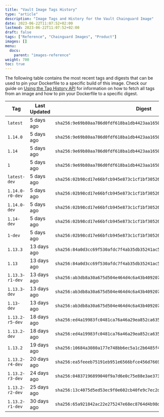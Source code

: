 ```yaml
---
title: "Vault Image Tags History"
type: "article"
description: "Image Tags and History for the Vault Chainguard Image"
date: 2023-06-22T11:07:52+02:00
lastmod: 2023-06-22T11:07:52+02:00
draft: false
tags: ["Reference", "Chainguard Images", "Product"]
images: []
menu:
  docs:
    parent: "images-reference"
weight: 700
toc: true
---
```


The following table contains the most recent tags and digests that can be used to pin your Dockerfile to a specific build of this image. Check our guide on [Using the Tag History API](/chainguard/chainguard-images/using-the-tag-history-api/) for information on how to fetch all tags from an image and how to pin your Dockerfile to a specific digest.

| Tag             | Last Updated | Digest                                                                    |
|-----------------|--------------|---------------------------------------------------------------------------|
| `latest`        | 5 days ago   | `sha256:9e69b80aa786d0fdf618ba1db4423aa1650e135a0e2f7455d075ba2815797189` |
| `1.14.0`        | 5 days ago   | `sha256:9e69b80aa786d0fdf618ba1db4423aa1650e135a0e2f7455d075ba2815797189` |
| `1.14`          | 5 days ago   | `sha256:9e69b80aa786d0fdf618ba1db4423aa1650e135a0e2f7455d075ba2815797189` |
| `1`             | 5 days ago   | `sha256:9e69b80aa786d0fdf618ba1db4423aa1650e135a0e2f7455d075ba2815797189` |
| `latest-dev`    | 5 days ago   | `sha256:02b98cd17e66bfcb945e873c1cf1bf305269e29392363065969dfbbeca297e92` |
| `1.14.0-r0-dev` | 5 days ago   | `sha256:02b98cd17e66bfcb945e873c1cf1bf305269e29392363065969dfbbeca297e92` |
| `1.14.0-dev`    | 5 days ago   | `sha256:02b98cd17e66bfcb945e873c1cf1bf305269e29392363065969dfbbeca297e92` |
| `1.14-dev`      | 5 days ago   | `sha256:02b98cd17e66bfcb945e873c1cf1bf305269e29392363065969dfbbeca297e92` |
| `1-dev`         | 5 days ago   | `sha256:02b98cd17e66bfcb945e873c1cf1bf305269e29392363065969dfbbeca297e92` |
| `1.13.3`        | 13 days ago  | `sha256:84a0d3cc69f530afdc7f4ab35db35241ac5225d82f72c2a956521b75d51a3f88` |
| `1.13`          | 13 days ago  | `sha256:84a0d3cc69f530afdc7f4ab35db35241ac5225d82f72c2a956521b75d51a3f88` |
| `1.13.3-r1-dev` | 13 days ago  | `sha256:ab3db8a30a675d504e464d4c6a43b4092076eccb67ad2b44f722351f61a91d8e` |
| `1.13.3-dev`    | 13 days ago  | `sha256:ab3db8a30a675d504e464d4c6a43b4092076eccb67ad2b44f722351f61a91d8e` |
| `1.13-dev`      | 13 days ago  | `sha256:ab3db8a30a675d504e464d4c6a43b4092076eccb67ad2b44f722351f61a91d8e` |
| `1.13.2-r5-dev` | 18 days ago  | `sha256:ed4a19983fc0481ca76a46a29ea852ca635e06a96649f164eb4e4b82feb38e94` |
| `1.13.2-dev`    | 18 days ago  | `sha256:ed4a19983fc0481ca76a46a29ea852ca635e06a96649f164eb4e4b82feb38e94` |
| `1.13.2`        | 19 days ago  | `sha256:10684a3080a177e748bb6ec5a1c2b6485f474105684c0c6a28afdd1337ce047d` |
| `1.13.2-r4-dev` | 20 days ago  | `sha256:ea5feeeb75191eb951e6566bfce456d7669f5e779c23abc840f403c0b7329ff7` |
| `1.13.2-r3-dev` | 24 days ago  | `sha256:04837196899040f9a7d6e0c75e88e3ae373ffb19128b42aca31e28cd11beca52` |
| `1.13.2-r2-dev` | 25 days ago  | `sha256:13c4075d5ed53ec9f0e602cb40fe9c7ec2d463b72e0f25228f737d681eafa36a` |
| `1.13.2-r1-dev` | 30 days ago  | `sha256:65a921842ac22e275247e68ec8764d4b98d0e911bf61c94e09134ea2b865d87f` |
